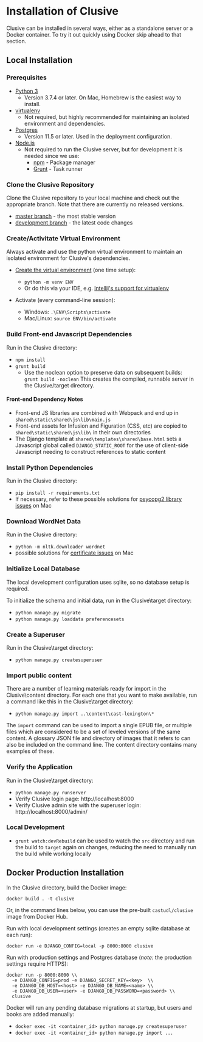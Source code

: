 # Installation of Clusive

Clusive can be installed in several ways, either as a standalone server
or a Docker container. 
To try it out quickly using Docker skip ahead to that section.

## Local Installation

### Prerequisites

* [Python 3](https://www.python.org/downloads/)
  * Version 3.7.4 or later. On Mac, Homebrew is the easiest way to install.
* [virtualenv](https://virtualenv.pypa.io/en/latest/) 
  * Not required, but highly recommended for maintaining an isolated environment and dependencies.
* [Postgres](https://www.postgresql.org/) 
  * Version 11.5 or later. Used in the deployment configuration.
* [Node.js](https://nodejs.org/)
  * Not required to run the Clusive server, but for development it is needed 
    since we use:
    * [npm](https://www.npmjs.com/get-npm) - Package manager
    * [Grunt](https://gruntjs.com/) - Task runner

  
### Clone the Clusive Repository

Clone the Clusive repository to your local machine and check out the appropriate branch. Note that there are currently no released versions.
* [master branch](https://github.com/cast-org/clusive/) - the most stable version
* [development branch](https://github.com/cast-org/clusive/tree/development) - the latest code changes
 

### Create/Activitate Virtual Environment
Always activate and use the python virtual environment to maintain an 
isolated environment for Clusive's dependencies.

* [Create the virtual environment](https://docs.python.org/3/library/venv.html)
  (one time setup): 
  - `python -m venv ENV` 
  - Or do this via your IDE, e.g. [Intellij's support for virtualenv](https://www.jetbrains.com/help/idea/creating-virtual-environment.html)

* Activate (every command-line session):
  - Windows: `.\ENV\Scripts\activate`
  - Mac/Linux: `source ENV/bin/activate`


### Build Front-end Javascript Dependencies

Run in the Clusive directory:
* `npm install`
* `grunt build`
  - Use the noclean option to preserve data on subsequent builds: \
  `grunt build -noclean`
This creates the compiled, runnable server in the Clusive/target directory.

#### Front-end Dependency Notes

* Front-end JS libraries are combined with Webpack and end up in `shared\static\shared\js\lib\main.js`
* Front-end assets for Infusion and Figuration (CSS, etc) are copied to `shared\static\shared\js\lib\` in their own directories
* The Django template at `shared\templates\shared\base.html` sets a Javascript global called `DJANGO_STATIC_ROOT` for the use of client-side Javascript needing to construct references to static content

### Install Python Dependencies

Run in the Clusive directory:
* `pip install -r requirements.txt`
* If necessary, refer to these possible solutions for [psycopg2 library issues](https://stackoverflow.com/questions/26288042/error-installing-psycopg2-library-not-found-for-lssl) on Mac

### Download WordNet Data

Run in the Clusive directory:
* `python -m nltk.downloader wordnet`
* possible solutions for [certificate issues](https://stackoverflow.com/questions/38916452/nltk-download-ssl-certificate-verify-failed) on Mac

### Initialize Local Database

The local development configuration uses sqlite, so no database setup is required.

To initialize the schema and initial data, run in the Clusive\target directory:
* `python manage.py migrate`
* `python manage.py loaddata preferencesets` 

### Create a Superuser

Run in the Clusive\target directory:
* `python manage.py createsuperuser`

### Import public content
There are a number of learning materials ready for import in the Clusive\content directory.
For each one that you want to make available, run a command like this in 
the Clusive\target directory:
* `python manage.py import ..\content\cast-lexington\*`

The `import` command can be used to import a single EPUB file, 
or multiple files which are considered to be a set of leveled versions 
of the same content. A glossary JSON file and directory of images that
it refers to can also be included on the command line.
The content directory contains many examples of these.  

### Verify the Application

Run in the Clusive\target directory:
* `python manage.py runserver`
* Verify Clusive login page: http://localhost:8000
* Verify Clusive admin site with the superuser login: http://localhost:8000/admin/

### Local Development

* `grunt watch:devRebuild` can be used to watch the `src` directory and run the build to `target` again on changes, reducing the need to manually run the build while working locally

## Docker Production Installation

In the Clusive directory, build the Docker image:

`docker build . -t clusive`

Or, in the command lines below, you can use the pre-built `castudl/clusive` image from Docker Hub.

Run with local development settings (creates an empty sqlite database at each run):

`docker run -e DJANGO_CONFIG=local -p 8000:8000 clusive`

Run with production settings and Postgres database 
(_note:_ the production settings require HTTPS):

```
docker run -p 8000:8000 \\
  -e DJANGO_CONFIG=prod -e DJANGO_SECRET_KEY=<key>  \\
  -e DJANGO_DB_HOST=<host> -e DJANGO_DB_NAME=<name> \\
  -e DJANGO_DB_USER=<user> -e DJANGO_DB_PASSWORD=<password> \\
  clusive
```
Docker will run any pending database migrations at startup, but users and books are added manually:

* `docker exec -it <container_id> python manage.py createsuperuser`
* `docker exec -it <container_id> python manage.py import ...`

